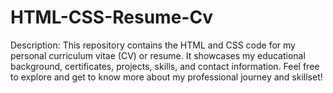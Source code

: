 # HTML-CSS-Resume-Cv

Description:
This repository contains the HTML and CSS code for my personal curriculum vitae (CV) or resume. 
It showcases my educational background, certificates, projects, skills, and contact information.
Feel free to explore and get to know more about my professional journey and skillset!
